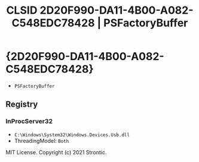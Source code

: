 ﻿---
title: "CLSID 2D20F990-DA11-4B00-A082-C548EDC78428 | PSFactoryBuffer"
excerpt: What is COM-Object CLSID 2D20F990-DA11-4B00-A082-C548EDC78428?
---

# {2D20F990-DA11-4B00-A082-C548EDC78428}

* `PSFactoryBuffer`

## Registry


### InProcServer32

* `C:\Windows\System32\Windows.Devices.Usb.dll`
* ThreadingModel: `Both`

MIT License. Copyright (c) 2021 Strontic.


